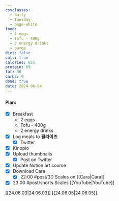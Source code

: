 ```yaml
---
cssclasses:
  - daily
  - Tuesday
  - page-white
food:
  - 2 eggs
  - Tofu - 400g
  - 2 energy drinks
  - purge
diet: false
cals: true
calories: 651
protein: 69
fat: 38
carbs: 9
done: true
date: 2024-06-04
---
```

#### Plan:
- [x] Breakfast
	- 2 eggs
	- Tofu - 400g
	- 2 energy drinks
- [x] Log meals to **필라이즈**
	- [x] Twitter
- [x] Kinopio
- [x] Upload thumbnails
	- [x] Post on Twitter
- [x] Update Notion art course
- [x] Download Cara
	- [x] 22:00 #post/3D Scales on [[Cara|Cara]]
- [x] 23:00 #post/shorts Scales [[YouTube|YouTube]]

[[24.06.03|24.06.03]]
[[24.06.05|24.06.05]]